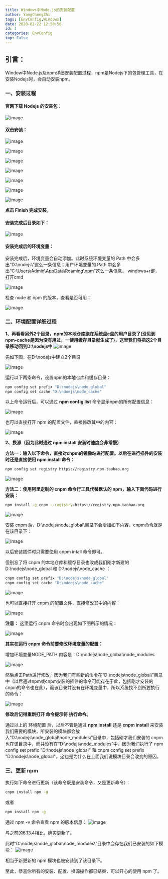 ```yaml
---
title: Windows中Node.js的安装配置
author: YangChongZhi
tags: [EnvConfig,Windows]
date: 2020-02-22 12:50:56
id: 1
categories: EnvConfig
top: False
---
```

## 引言：
Window中Node.js及npm详细安装配置过程，npm是Nodejs下的包管理工具，在安装Nodejs时，会自动安装npm。
<!-- more -->

### 一、安装过程

#### 官网下载 Nodejs 的安装包：
![image](Windows中Node.js的安装配置/1.png?v=1&type=image)

#### 双击安装：
![image](Windows中Node.js的安装配置/2.png?v=1&type=image)

![image](Windows中Node.js的安装配置/3.png?v=1&type=image)

![image](Windows中Node.js的安装配置/4.png?v=1&type=image)

![image](Windows中Node.js的安装配置/5.png?v=1&type=image)

![image](Windows中Node.js的安装配置/6.png?v=1&type=image)

![image](Windows中Node.js的安装配置/7.png?v=1&type=image)

![image](Windows中Node.js的安装配置/8.png?v=1&type=image)

**点击 Finish 完成安装。**

#### 安装完成后目录如下：
![image](Windows中Node.js的安装配置/9.png?v=1&type=image)

#### 安装完成后的环境变量：
安装完成后，环境变量会自动添加。此时系统环境变量的 Path 中会多出“D:\nodejs\”这么一条信息；用户环境变量的 Path 中会多出“C:\Users\Admin\AppData\Roaming\npm”这么一条信息。
windows+r键，打开cmd

![image](Windows中Node.js的安装配置/10.png?v=1&type=image)

检查 node 和 npm 的版本，查看是否可用：

![image](Windows中Node.js的安装配置/11.png?v=1&type=image)

### 二、环境配置详细过程

**1、再看看另外2个目录，npm的本地仓库跑在系统盘c盘的用户目录了(没见到npm-cache是因为没有用过，一使用缓存目录就生成了)，这里我们将把这2个目录移动回到D:\nodejs中**
![image](Windows中Node.js的安装配置/12.png?v=1&type=image)

先如下图，在D:\nodejs中建立2个目录

![image](Windows中Node.js的安装配置/13.png?v=1&type=image)

运行以下两条命令，设置npm的本地仓库和缓存目录：
```bash
npm config set prefix "D:\nodejs\node_global"
npm config set cache "D:\ndoejs\node_cache"
```
以上命令运行后，可以通过 **npm config list** 命令显示npm的所有配置信息：

![image](Windows中Node.js的安装配置/14.png?v=1&type=image)

也可以直接打开 npm 的配置文件，直接修改其中的内容：

![image](Windows中Node.js的安装配置/15.png?v=1&type=image)

**2、换源（因为此时通过 npm install 安装时速度会非常慢）**

**方法一：输入以下命令，直接对cnpm的镜像站进行配置。以后在进行插件的安装时还是直接使用 npm install 命令：**
```bash
npm config set registry https://registry.npm.taobao.org
```
![image](Windows中Node.js的安装配置/16.png?v=1&type=image)

**方法二：使用阿里定制的 cnpm 命令行工具代替默认的 npm，输入下面代码进行安装：**
```bash
npm install -g cnpm --registry=https://registry.npm.taobao.org
```
![image](Windows中Node.js的安装配置/17.png?v=1&type=image)

安装 cnpm 后，D:\nodejs\node_global\目录下会增加如下内容，cnpm命令就是在该目录下：

![image](Windows中Node.js的安装配置/18.png?v=1&type=image)

以后安装插件时只需要使用 cnpm intall 命令即可。

但别忘了将 cnpm 的本地仓库和缓存目录也改成我们刚才新建的 D:\nodejs\node_global 和 D:\nodejs\node_cache ：
```bash
cnpm config set prefix "D:\nodejs\node_global"
cnpm config set cache "D:\ndoejs\node_cache"
```
![image](Windows中Node.js的安装配置/19.png?v=1&type=image)

也可以直接打开 cnpm 的配置文件，直接修改其中的内容：

![image](Windows中Node.js的安装配置/20.png?v=1&type=image)

**注意：** 这里运行 cnpm 命令时会出现如下图所示的情况：

![image](Windows中Node.js的安装配置/21.png?v=1&type=image)

**其实在运行 cnpm 命令前要修改环境变量的配置：**

增加环境变量NODE_PATH 内容是：D:\nodejs\node_global\node_modules

![image](Windows中Node.js的安装配置/22.png?v=1&type=image)

然后点击Path进行修改，因为我们有些新的命令在“D:\nodejs\node_global\”目录中（以后通过npm或cnpm安装的插件的命令可能存在于此，包括刚才安装的cnpm的命令也在此），而该目录并没有在环境变量中，所以系统找不到所要执行的命令：

![image](Windows中Node.js的安装配置/23.png?v=1&type=image)

**修改后记得重新打开 命令提示符 执行命令。**

通过以上的 环境配置 后，以后不管是通过 **npm install** 还是 **cnpm install** 来安装我们需要的模块，所安装的模块都会放入“D:\nodejs\node_global\node_modules\”目录中，包括刚才我们安装的 cnpm 也在该目录中，而并没有在“D:\nodejs\node_modules”中。因为我们执行了 npm config set prefix "D:\nodejs\node_global" 和 cnpm config set prefix "D:\nodejs\node_global"，这也是为什么在上面我们说模块目录会改变的原因。

### 三、更新 npm

执行如下命令进行更新（该命令既是安装命令，又是更新命令）：
```bash
cnpm install npm -g
```
或者
```bash
npm install npm -g
```
通过 npm -v 命令查看 npm 的版本信息：
![image](Windows中Node.js的安装配置/24.png?v=1&type=image)

与之前的6.13.4相比，确实更新了。

此时“D:\nodejs\node_global\node_modules\”目录中会存在我们已安装的如下模块：
![image](Windows中Node.js的安装配置/25.png?v=1&type=image)

相当于新更新的 npm 模块也被安装到了该目录下。

至此，恭喜你所有的安装、配置、换源操作都已结束，可以开心的使用 npm 了。
